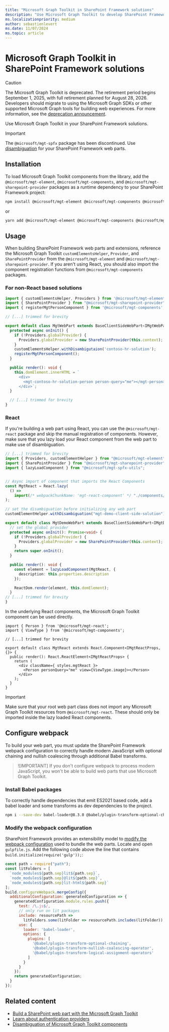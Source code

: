 ```yaml
---
title: "Microsoft Graph Toolkit in SharePoint Framework solutions"
description: "Use Microsoft Graph Toolkit to develop SharePoint Framework solutions."
ms.localizationpriority: medium
author: sebastienlevert
ms.date: 11/07/2024
ms.topic: article
---
```


# Microsoft Graph Toolkit in SharePoint Framework solutions

> [!CAUTION]
> The Microsoft Graph Toolkit is deprecated. The retirement period begins September 1, 2025, with full retirement planned for August 28, 2026. Developers should migrate to using the Microsoft Graph SDKs or other supported Microsoft Graph tools for building web experiences. For more information, see the [deprecation announcement](https://devblogs.microsoft.com/microsoft365dev/microsoft-graph-toolkit-retirement/).

Use Microsoft Graph Toolkit in your SharePoint Framework solutions.

> [!IMPORTANT]
> The `@microsoft/mgt-spfx` package has been discontinued. Use [disambiguation](../customize-components/disambiguation.md) for your SharePoint Framework web parts. 

## Installation

To load Microsoft Graph Toolkit components from the library, add the `@microsoft/mgt-element`, `@microsoft/mgt-components`, and `@microsoft/mgt-sharepoint-provider` packages as a runtime dependency to your SharePoint Framework project:

```bash
npm install @microsoft/mgt-element @microsoft/mgt-components @microsoft/mgt-sharepoint-provider
```

or

```bash
yarn add @microsoft/mgt-element @microsoft/mgt-components @microsoft/mgt-sharepoint-provider
```

## Usage

When building SharePoint Framework web parts and extensions, reference the Microsoft Graph Toolkit `customElementsHelper`, `Provider`, and `SharePointProvider` from the `@microsoft/mgt-element` and `@microsoft/mgt-sharepoint-provider`. If you aren't using React, you should also import the component registration functions from `@microsoft/mgt-components` packages.

### For non-React based solutions

```ts
import { customElementsHelper, Providers } from '@microsoft/mgt-element';
import { SharePointProvider } from "@microsoft/mgt-sharepoint-provider";
import { registerMgtPersonComponent } from '@microsoft/mgt-components';

// [...] trimmed for brevity

export default class MgtWebPart extends BaseClientSideWebPart<IMgtWebPartProps> {
  protected async onInit() {
    if (!Providers.globalProvider) {
      Providers.globalProvider = new SharePointProvider(this.context);
    }
    customElementsHelper.withDisambigutaion('contoso-hr-solution');
    registerMgtPersonComponent();
  }

  public render(): void {
    this.domElement.innerHTML = `
      <div>
        <mgt-contoso-hr-solution-person person-query="me"></mgt-person>
      </div>`;
  }

  // [...] trimmed for brevity
}
```

### React

If you're building a web part using React, you can use the `@microsoft/mgt-react` package and skip the manual registration of components. However, make sure that you lazy load your React component from the web part to make use of disambiguation.

```ts
// [...] trimmed for brevity
import { Providers, customElementHelper } from "@microsoft/mgt-element";
import { SharePointProvider } from "@microsoft/mgt-sharepoint-provider";
import { lazyLoadComponent } from "@microsoft/mgt-spfx-utils";


// Async import of component that imports the React Components
const MgtReact = React.lazy(
  () =>
    import(/* webpackChunkName: 'mgt-react-component' */ "./components/MgtReact")
);

// set the disambiguation before initializing any web part
customElementHelper.withDisambiguation("mgt-demo-client-side-solution");

export default class MgtDemoWebPart extends BaseClientSideWebPart<IMgtDemoWebPartProps> {
  // set the global provider
  protected async onInit(): Promise<void> {
    if (!Providers.globalProvider) {
      Providers.globalProvider = new SharePointProvider(this.context);
    }
    return super.onInit();
  }

  public render(): void {
    const element = lazyLoadComponent(MgtReact, {
      description: this.properties.description
    });

    ReactDom.render(element, this.domElement);
  }
// [...] trimmed for brevity
}
```

In the underlying React components, the Microsoft Graph Toolkit component can be used directly.

```tsx
import { Person } from '@microsoft/mgt-react';
import { ViewType } from '@microsoft/mgt-components';

// [...] trimmed for brevity

export default class MgtReact extends React.Component<IMgtReactProps, {}> {
  public render(): React.ReactElement<IMgtReactProps> {
    return (
      <div className={ styles.mgtReact }>
        <Person personQuery="me" view={ViewType.image}></Person>
      </div>
    );
  }
}
```

> [!IMPORTANT]
> Make sure that your root web part class does not import any Microsoft Graph Toolkit resources from `@microsoft/mgt-react`. These should only be imported inside the lazy loaded React components.

## Configure webpack

To build your web part, you must update the SharePoint Framework webpack configuration to correctly handle modern JavaScript with optional chaining and nullish coalescing through additional Babel transforms.

> ![IMPORTANT]
> If you don't configure webpack to process modern JavaScript, you won't be able to build web parts that use Microsoft Graph Toolkit. 

### Install Babel packages

To correctly handle dependencies that emit ES2021 based code, add a babel loader and some transforms as dev dependencies to the project.

```bash
npm i --save-dev babel-loader@8.3.0 @babel/plugin-transform-optional-chaining @babel/plugin-transform-nullish-coalescing-operator @babel/plugin-transform-logical-assignment-operators
```

### Modify the webpack configuration

SharePoint Framework provides an extensibility model to [modify the webpack configuration](/sharepoint/dev/spfx/toolchain/extending-webpack-in-build-pipeline) used to bundle the web parts. Locate and open `gulpfile.js`. Add the following code above the line that contains `build.initialize(require('gulp'));`:

```JavaScript
const path = require("path");
const litFolders = [
  `node_modules${path.sep}lit${path.sep}`,
  `node_modules${path.sep}@lit${path.sep}`,
  `node_modules${path.sep}lit-html${path.sep}`
];
build.configureWebpack.mergeConfig({
  additionalConfiguration: generatedConfiguration => {
    generatedConfiguration.module.rules.push({
      test: /\.js$/,
      // only run on lit packages
      include: resourcePath => 
        litFolders.some(litFolder => resourcePath.includes(litFolder)),
      use: {
        loader: 'babel-loader',
        options: {
          plugins: [
            '@babel/plugin-transform-optional-chaining',
            '@babel/plugin-transform-nullish-coalescing-operator',
            '@babel/plugin-transform-logical-assignment-operators'
          ]
        }
      }
    });
    return generatedConfiguration;
  }
});
```


## Related content

* [Build a SharePoint web part with the Microsoft Graph Toolkit](./build-a-sharepoint-web-part.md)
* [Learn about authentication providers](../providers/providers.md)
* [Disambiguation of Microsoft Graph Toolkit components](../customize-components/disambiguation.md) 
